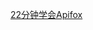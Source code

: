 [22分钟学会Apifox](https://www.bilibili.com/video/BV1Jc41147xC/?spm_id_from=888.80997.embed_other.whitelist&t=14.124152&bvid=BV1Jc41147xC&vd_source=22af953ea4c09540ad1966711a2d53f0)
